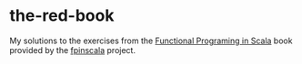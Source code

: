 # the-red-book
My solutions to the exercises from the [Functional Programing in Scala](http://www.amazon.co.uk/Functional-Programming-Scala-Paul-Chiusano/dp/1617290653) book provided by the [fpinscala](https://github.com/fpinscala/fpinscala) project.

